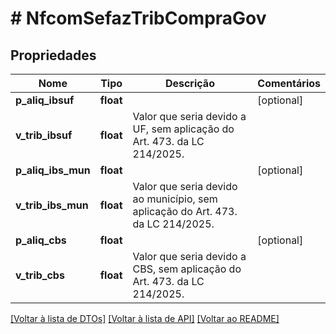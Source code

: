# # NfcomSefazTribCompraGov

## Propriedades

Nome | Tipo | Descrição | Comentários
------------ | ------------- | ------------- | -------------
**p_aliq_ibsuf** | **float** |  | [optional]
**v_trib_ibsuf** | **float** | Valor que seria devido a UF, sem aplicação do Art. 473. da LC 214/2025. |
**p_aliq_ibs_mun** | **float** |  | [optional]
**v_trib_ibs_mun** | **float** | Valor que seria devido ao município, sem aplicação do Art. 473. da LC 214/2025. |
**p_aliq_cbs** | **float** |  | [optional]
**v_trib_cbs** | **float** | Valor que seria devido a CBS, sem aplicação do Art. 473. da LC 214/2025. |

[[Voltar à lista de DTOs]](../../README.md#models) [[Voltar à lista de API]](../../README.md#endpoints) [[Voltar ao README]](../../README.md)

